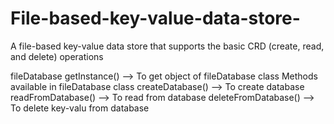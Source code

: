 # File-based-key-value-data-store-
A file-based key-value data store that supports the basic CRD (create, read, and delete) operations

fileDatabase getInstance() --> To get object of fileDatabase class
Methods available in fileDatabase class
  createDatabase() --> To create database
  readFromDatabase() --> To read from database
  deleteFromDatabase() --> To delete key-valu from database
  

